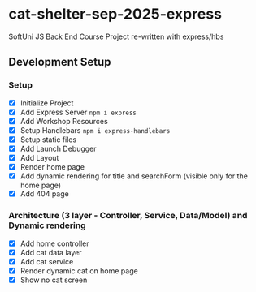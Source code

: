 # cat-shelter-sep-2025-express

SoftUni JS Back End Course Project re-written with express/hbs

## Development Setup

### Setup

-  [x] Initialize Project
-  [x] Add Express Server `npm i express`
-  [x] Add Workshop Resources
-  [x] Setup Handlebars `npm i express-handlebars`
-  [x] Setup static files
-  [x] Add Launch Debugger
-  [x] Add Layout
-  [x] Render home page
-  [x] Add dynamic rendering for title and searchForm (visible only for the home page)
-  [x] Add 404 page

### Architecture (3 layer - Controller, Service, Data/Model) and Dynamic rendering

-  [x] Add home controller
-  [x] Add cat data layer
-  [x] Add cat service
-  [x] Render dynamic cat on home page
-  [x] Show no cat screen
